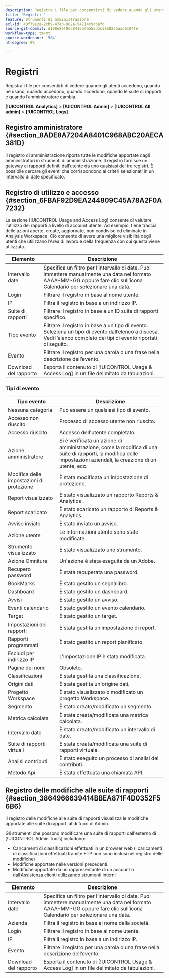 ```yaml
---
description: Registra i file per consentirti di vedere quando gli utenti accedono, quando ne usano, quando accedono, quando accedono, quando le suite di rapporti e quando l’amministratore cambia.
title: 'Registri '
feature: Strumenti di amministrazione
exl-id: 43f79e2a-2cb9-47eb-982a-54714c9cbafc
source-git-commit: d198e8ef0ec8415a4a555d3c385823baad6104fe
workflow-type: tm+mt
source-wordcount: '584'
ht-degree: 9%

---
```


# Registri 

Registra i file per consentirti di vedere quando gli utenti accedono, quando ne usano, quando accedono, quando accedono, quando le suite di rapporti e quando l’amministratore cambia.

**[!UICONTROL Analytics]** > **[!UICONTROL Admin]** > **[!UICONTROL All admin]** > **[!UICONTROL Logs]**

## Registro amministratore {#section_8ADE8A7204A8401C968ABC20AECA381D}

Il registro di amministrazione riporta tutte le modifiche apportate dagli amministratori in strumenti di amministrazione. Il registro fornisce un gateway ai rapporti definiti dall’utente da uno qualsiasi dei tre registri. È possibile cercare gli eventi che corrispondono ai criteri selezionati in un intervallo di date specificato.

## Registro di utilizzo e accesso {#section_6FBAF92D9EA244809C45A78A2F0A7232}

La sezione [!UICONTROL Usage and Access Log] consente di valutare l’utilizzo dei rapporti a livello di account utente. Ad esempio, tiene traccia delle azioni aperte, create, aggiornate, non condivise ed eliminate in Analysis Workspace. Ciò consente di avere una migliore visibilità degli utenti che utilizzano l’Area di lavoro e della frequenza con cui questa viene utilizzata.

| Elemento | Descrizione |
|---|---|
| Intervallo date | Specifica un filtro per l’intervallo di date. Puoi immettere manualmente una data nel formato AAAA-MM-GG oppure fare clic sull’icona Calendario per selezionare una data. |
| Login | Filtrare il registro in base al nome utente. |
| IP | Filtra il registro in base a un indirizzo IP. |
| Suite di rapporti | Filtrare il registro in base a un ID suite di rapporti specifico. |
| Tipo evento | Filtrare il registro in base a un tipo di evento. Seleziona un tipo di evento dall’elenco a discesa. Vedi l’elenco completo dei tipi di evento riportati di seguito. |
| Evento | Filtrare il registro per una parola o una frase nella descrizione dell’evento. |
| Download del rapporto | Esporta il contenuto di [!UICONTROL Usage & Access Log] in un file delimitato da tabulazioni. |

### Tipi di evento

| Tipo evento | Descrizione |
| --- | --- |
| Nessuna categoria | Può essere un qualsiasi tipo di evento. |
| Accesso non riuscito | Processo di accesso utente non riuscito. |
| Accesso riuscito | Accesso dell&#39;utente completato. |
| Azione amministratore | Si è verificata un&#39;azione di amministrazione, come la modifica di una suite di rapporti, la modifica delle impostazioni aziendali, la creazione di un utente, ecc. |
| Modifica delle impostazioni di protezione | È stata modificata un&#39;impostazione di protezione. |
| Report visualizzato | È stato visualizzato un rapporto Reports &amp; Analytics . |
| Report scaricato | È stato scaricato un rapporto di Reports &amp; Analytics. |
| Avviso inviato | È stato inviato un avviso. |
| Azione utente | Le informazioni utente sono state modificate. |
| Strumento visualizzato | È stato visualizzato uno strumento. |
| Azione Omniture | Un&#39;azione è stata eseguita da un Adobe. |
| Recupero password | È stata recuperata una password. |
| BookMarks | È stato gestito un segnalibro. |
| Dashboard | È stato gestito un dashboard. |
| Avvisi | È stato gestito un avviso. |
| Eventi calendario | È stato gestito un evento calendario. |
| Target | È stato gestito un target. |
| Impostazioni dei rapporti | È stata gestita un’impostazione di report. |
| Rapporti programmati | È stato gestito un report pianificato. |
| Escludi per indirizzo IP | L&#39;impostazione IP è stata modificata. |
| Pagine dei nomi | Obsoleto. |
| Classificazioni | È stata gestita una classificazione. |
| Origini dati | È stata gestita un&#39;origine dati. |
| Progetto Workspace | È stato visualizzato o modificato un progetto Workspace. |
| Segmento | È stato creato/modificato un segmento. |
| Metrica calcolata | È stata creata/modificata una metrica calcolata. |
| Intervallo date | È stato creato/modificato un intervallo di date. |
| Suite di rapporti virtuali | È stata creata/modificata una suite di rapporti virtuale. |
| Analisi contributi | È stato eseguito un processo di analisi dei contributi. |
| Metodo Api | È stata effettuata una chiamata API. |


## Registro delle modifiche alle suite di rapporti {#section_3864966639414BBEA871F4D0352F56B6}

Il registro delle modifiche alle suite di rapporti visualizza le modifiche apportate alle suite di rapporti al di fuori di Admin.

Gli strumenti che possono modificare una suite di rapporti dall&#39;esterno di [!UICONTROL Admin Tools] includono:

* Caricamenti di classificazioni effettuati in un browser web (i caricamenti di classificazioni effettuati tramite FTP non sono inclusi nel registro delle modifiche)
* Modifiche apportate nelle versioni precedenti.
* Modifiche apportate da un rappresentante di un account o dall’Assistenza clienti utilizzando strumenti interni

| Elemento | Descrizione |
|---|---|
| Intervallo date | Specifica un filtro per l’intervallo di date. Puoi immettere manualmente una data nel formato AAAA-MM-GG oppure fare clic sull’icona Calendario per selezionare una data. |
| Azienda | Filtra il registro in base al nome della società. |
| Login | Filtrare il registro in base al nome utente. |
| IP | Filtra il registro in base a un indirizzo IP. |
| Evento | Filtrare il registro per una parola o una frase nella descrizione dell’evento. |
| Download del rapporto | Esporta il contenuto di [!UICONTROL Usage & Access Log] in un file delimitato da tabulazioni. |

